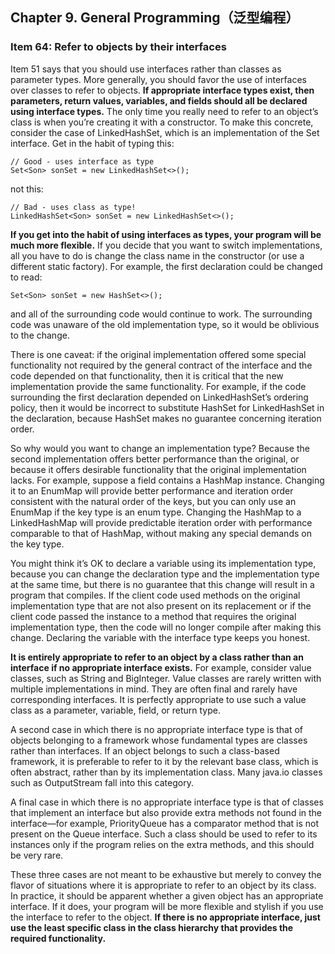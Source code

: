 ## Chapter 9. General Programming（泛型编程）

### Item 64: Refer to objects by their interfaces

Item 51 says that you should use interfaces rather than classes as parameter types. More generally, you should favor the use of interfaces over classes to refer to objects. **If appropriate interface types exist, then parameters, return values, variables, and fields should all be declared using interface types.** The only time you really need to refer to an object’s class is when you’re creating it with a constructor. To make this concrete, consider the case of LinkedHashSet, which is an implementation of the Set interface. Get in the habit of typing this:

```
// Good - uses interface as type
Set<Son> sonSet = new LinkedHashSet<>();
```

not this:

```
// Bad - uses class as type!
LinkedHashSet<Son> sonSet = new LinkedHashSet<>();
```

**If you get into the habit of using interfaces as types, your program will be much more flexible.** If you decide that you want to switch implementations, all you have to do is change the class name in the constructor (or use a different static factory). For example, the first declaration could be changed to read:

```
Set<Son> sonSet = new HashSet<>();
```

and all of the surrounding code would continue to work. The surrounding code was unaware of the old implementation type, so it would be oblivious to the change.

There is one caveat: if the original implementation offered some special functionality not required by the general contract of the interface and the code depended on that functionality, then it is critical that the new implementation provide the same functionality. For example, if the code surrounding the first declaration depended on LinkedHashSet’s ordering policy, then it would be incorrect to substitute HashSet for LinkedHashSet in the declaration, because HashSet makes no guarantee concerning iteration order.

So why would you want to change an implementation type? Because the second implementation offers better performance than the original, or because it offers desirable functionality that the original implementation lacks. For example, suppose a field contains a HashMap instance. Changing it to an EnumMap will provide better performance and iteration order consistent with the natural order of the keys, but you can only use an EnumMap if the key type is an enum type. Changing the HashMap to a LinkedHashMap will provide predictable iteration order with performance comparable to that of HashMap, without making any special demands on the key type.

You might think it’s OK to declare a variable using its implementation type, because you can change the declaration type and the implementation type at the same time, but there is no guarantee that this change will result in a program that compiles. If the client code used methods on the original implementation type that are not also present on its replacement or if the client code passed the instance to a method that requires the original implementation type, then the code will no longer compile after making this change. Declaring the variable with the interface type keeps you honest.

**It is entirely appropriate to refer to an object by a class rather than an interface if no appropriate interface exists.** For example, consider value classes, such as String and BigInteger. Value classes are rarely written with multiple implementations in mind. They are often final and rarely have corresponding interfaces. It is perfectly appropriate to use such a value class as a parameter, variable, field, or return type.

A second case in which there is no appropriate interface type is that of objects belonging to a framework whose fundamental types are classes rather than interfaces. If an object belongs to such a class-based framework, it is preferable to refer to it by the relevant base class, which is often abstract, rather than by its implementation class. Many java.io classes such as OutputStream fall into this category.

A final case in which there is no appropriate interface type is that of classes that implement an interface but also provide extra methods not found in the interface—for example, PriorityQueue has a comparator method that is not present on the Queue interface. Such a class should be used to refer to its instances only if the program relies on the extra methods, and this should be very rare.

These three cases are not meant to be exhaustive but merely to convey the flavor of situations where it is appropriate to refer to an object by its class. In practice, it should be apparent whether a given object has an appropriate interface. If it does, your program will be more flexible and stylish if you use the interface to refer to the object. **If there is no appropriate interface, just use the least specific class in the class hierarchy that provides the required functionality.**


